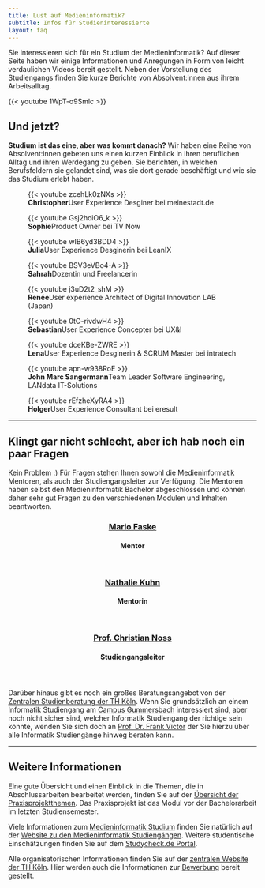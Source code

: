 ```yaml
---
title: Lust auf Medieninformatik?
subtitle: Infos für Studieninteressierte
layout: faq
---
```



<div class="m-mi-herotext">
	<p>Sie interessieren sich für ein Studium der Medieninformatik? Auf dieser Seite haben wir einige Informationen und Anregungen in Form von leicht verdaulichen Videos bereit gestellt. Neben der Vorstellung des Studiengangs finden Sie kurze Berichte von Absolvent:innen aus ihrem Arbeitsalltag.
  </p>
</div>

<div class="has-seperator">{{< youtube 1WpT-o9Smlc >}}</div>

## Und jetzt?



<div class="has-extra-foot-space  is-full-width">
  <div class="video-overview has-extra-foot-space">
    <div>

**Studium ist das eine, aber was kommt danach?** Wir haben eine Reihe von Absolvent:innen gebeten uns einen kurzen Einblick in ihren beruflichen Alltag und ihren Werdegang zu geben. Sie berichten, in welchen Berufsfeldern sie gelandet sind, was sie dort gerade beschäftigt und wie sie das Studium erlebt haben. 
    </div>
    <figure class="m-mi-video-teaser">
      {{< youtube zcehLk0zNXs >}}
      <figcaption class="m-mi-video-teaser__footer"><strong>Christopher</strong>User Experience Desginer bei meinestadt.de</figcaption>
    </figure>
    <figure class="m-mi-video-teaser">
      {{< youtube Gsj2hoiO6_k >}}
      <figcaption class="m-mi-video-teaser__footer"><strong>Sophie</strong>Product Owner bei TV Now</figcaption>
    </figure>
    <figure class="m-mi-video-teaser">
      {{< youtube wIB6yd3BDD4 >}}
      <figcaption class="m-mi-video-teaser__footer"><strong>Julia</strong>User Experience Desginerin bei LeanIX</figcaption>
    </figure>
    <figure class="m-mi-video-teaser">
      {{< youtube BSV3eVBo4-A >}}
      <figcaption class="m-mi-video-teaser__footer"><strong>Sahrah</strong>Dozentin und Freelancerin</figcaption>
    </figure>
    <figure class="m-mi-video-teaser">
      {{< youtube j3uD2t2_shM >}}
      <figcaption class="m-mi-video-teaser__footer"><strong>Renée</strong>User experience Architect of Digital Innovation LAB (Japan)</figcaption>
    </figure>
    <figure class="m-mi-video-teaser">
      {{< youtube 0tO-rivdwH4 >}}
      <figcaption class="m-mi-video-teaser__footer"><strong>Sebastian</strong>User Experience Concepter bei UX&I</figcaption>
    </figure>
    <figure class="m-mi-video-teaser">
      {{< youtube dceKBe-ZWRE >}}
      <figcaption class="m-mi-video-teaser__footer"><strong>Lena</strong>User Experience Desginerin & SCRUM Master bei intratech</figcaption>
    </figure>
    <figure class="m-mi-video-teaser">
      {{< youtube apn-w938RoE >}}
      <figcaption class="m-mi-video-teaser__footer"><strong>John Marc Sangermann</strong>Team Leader Software Engineering, LANdata IT-Solutions</figcaption>
    </figure>
    <figure class="m-mi-video-teaser">
      {{< youtube rEfzheXyRA4 >}}
      <figcaption class="m-mi-video-teaser__footer"><strong>Holger</strong>User Experience Consultant bei eresult</figcaption>
    </figure>
  </div>

  <hr class="has-seperator has-seperator--dotted has-seperator--lila">

</div>



## Klingt gar nicht schlecht, aber ich hab noch ein paar Fragen

Kein Problem :) Für Fragen stehen Ihnen sowohl die Medieninformatik Mentoren, als auch der Studiengangsleiter zur Verfügung. Die Mentoren haben selbst den Medieninformatik Bachelor abgeschlossen und können daher sehr gut Fragen zu den verschiedenen Modulen und Inhalten beantworten. 



<div class="mi-grid mi-grid--3-cols has-extra-head-space">
  <div class="m-mi-avatar-mit-text">
    <div class="m-mi-avatar" style="background-image:url(/img/mentoren/mario-faske.jpg)"></div>
    <header class="m-mi-avatar-mit-text__text">
      <h3 class="m-mi-avatar-mit-text__title"><a href="https://www.th-koeln.de/personen/mario.faske/">Mario Faske</a></h3>
      <h4 class="m-mi-avatar-mit-text__subtitle">Mentor</h4>
    </header>
  </div>

  <div class="m-mi-avatar-mit-text">
    <div class="m-mi-avatar" style="background-image:url(/img/mentoren/nathalie-kuhn.jpg)"></div>
    <header class="m-mi-avatar-mit-text__text">
      <h3 class="m-mi-avatar-mit-text__title"><a href="https://www.th-koeln.de/personen/nathalie_michelle_severine.kuhn/">Nathalie Kuhn</a></h3>
      <h4 class="m-mi-avatar-mit-text__subtitle">Mentorin</h4>
    </header>
  </div>

  <div class="m-mi-avatar-mit-text">
    <div class="m-mi-avatar" style="background-image:url(/img/professoren/noss.png)"></div>
    <header class="m-mi-avatar-mit-text__text">
      <h3 class="m-mi-avatar-mit-text__title"><a href="https://www.th-koeln.de/personen/christian.noss/">Prof. Christian Noss</a></h3>
      <h4 class="m-mi-avatar-mit-text__subtitle">Studiengangsleiter</h4>
    </header>
  </div>

</div>

Darüber hinaus gibt es noch ein großes Beratungsangebot von der [Zentralen Studienberatung der TH Köln](https://www.th-koeln.de/studium/beratung_165.php). Wenn Sie grundsätzlich an einem Informatik Studiengang am [Campus Gummersbach](https://www.th-koeln.de/informatik-und-ingenieurwissenschaften/) interessiert sind, aber noch nicht sicher sind, welcher Informatik Studiengang der richtige sein könnte, wenden Sie sich doch an [Prof. Dr. Frank Victor](https://www.th-koeln.de/personen/frank.victor/) der Sie hierzu über alle Informatik Studiengänge hinweg beraten kann.

<hr class="has-seperator has-extra-head-space has-seperator--dotted has-seperator--lila">

<div class="has-extra-foot-space">

## Weitere Informationen

Eine gute Übersicht und einen Einblick in die Themen, die in Abschlussarbeiten bearbeitet werden, finden Sie auf der [Übersicht der Praxisprojektthemen](https://th-koeln.github.io/mi-bachelor-praxisprojektseminar/alle-abschlussvortraege/). Das Praxisprojekt ist das Modul vor der Bachelorarbeit im letzten Studiensemester.

Viele Informationen zum [Medieninformatik Studium](https://www.medieninformatik.th-koeln.de/study/) finden Sie natürlich auf der [Website zu den Medieninformatik Studiengängen](https://www.medieninformatik.th-koeln.de/). Weitere studentische Einschätzungen finden Sie auf dem [Studycheck.de Portal](https://www.studycheck.de/studium/medieninformatik/th-koeln-2052). 

Alle organisatorischen Informationen finden Sie auf der [zentralen Website der TH Köln](https://www.th-koeln.de/studium/medieninformatik-bachelor_2379.php). Hier werden auch die Informationen zur [Bewerbung](https://www.th-koeln.de/studium/medieninformatik-bachelor--bewerbung_3962.php) bereit gestellt.
</div>
